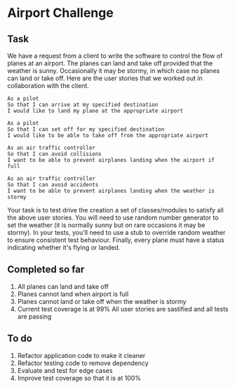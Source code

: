 Airport Challenge
=================

Task
-----

We have a request from a client to write the software to control the flow of planes at an airport. The planes can land and take off provided that the weather is sunny. Occasionally it may be stormy, in which case no planes can land or take off.  Here are the user stories that we worked out in collaboration with the client.

```
As a pilot
So that I can arrive at my specified destination
I would like to land my plane at the appropriate airport

As a pilot
So that I can set off for my specified destination
I would like to be able to take off from the appropriate airport

As an air traffic controller
So that I can avoid collisions
I want to be able to prevent airplanes landing when the airport if full

As an air traffic controller
So that I can avoid accidents
I want to be able to prevent airplanes landing when the weather is stormy
```

Your task is to test drive the creation a set of classes/modules to satisfy all the above user stories. You will need to use random number generator to set the weather (it is normally sunny but on rare occasions it may be stormy). In your tests, you'll need to use a stub to override random weather to ensure consistent test behaviour. Finally, every plane must have a status indicating whether it's flying or landed. 

Completed so far
-----

1.  All planes can land and take off
2.  Planes cannot land when airport is full
3.  Planes cannot land or take off when the weather is stormy
4.  Current test coverage is at 99%
All user stories are sastified and all tests are passing

To do
-----

1. Refactor application code to make it cleaner
2. Refactor testing code to remove dependency
3. Evaluate and test for edge cases
4. Improve test coverage so that it is at 100%
